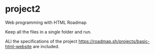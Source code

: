 # project2
Web programming with HTML Roadmap

Keep all the files in a single folder and run.

ALl the specifications of the project https://roadmap.sh/projects/basic-html-website are included.
